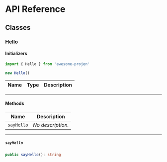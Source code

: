 # API Reference <a name="API Reference" id="api-reference"></a>



## Classes <a name="Classes" id="Classes"></a>

### Hello <a name="Hello" id="awesome-projen.Hello"></a>

#### Initializers <a name="Initializers" id="awesome-projen.Hello.Initializer"></a>

```typescript
import { Hello } from 'awesome-projen'

new Hello()
```

| **Name** | **Type** | **Description** |
| --- | --- | --- |

---

#### Methods <a name="Methods" id="Methods"></a>

| **Name** | **Description** |
| --- | --- |
| <code><a href="#awesome-projen.Hello.sayHello">sayHello</a></code> | *No description.* |

---

##### `sayHello` <a name="sayHello" id="awesome-projen.Hello.sayHello"></a>

```typescript
public sayHello(): string
```





